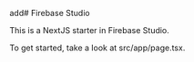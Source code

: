 add# Firebase Studio

This is a NextJS starter in Firebase Studio.

To get started, take a look at src/app/page.tsx.
